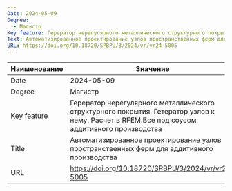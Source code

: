 ```yaml
---
Date: 2024-05-09
Degree:
  - Магистр
Key feature: Герератор нерегулярного металлического структурного покрытия. Гетератор узлов к нему. Расчет в RFEM.Все под соусом аддитивного производства
Text: Автоматизированное проектирование узлов пространственных ферм для аддитивного производства
URL: https://doi.org/10.18720/SPBPU/3/2024/vr/vr24-5005
---
```


| Наименование | Значение |
| ----------- | ---------------------------------------------------------------------------------------------------------------------------------- |
| Date        | 2024-05-09 |
| Degree      | Магистр |
| Key feature | Герератор нерегулярного металлического структурного покрытия. Гетератор узлов к нему. Расчет в RFEM.Все под соусом аддитивного производства |
| Title       | Автоматизированное проектирование узлов пространственных ферм для аддитивного производства |
| URL         | https://doi.org/10.18720/SPBPU/3/2024/vr/vr24-5005 |